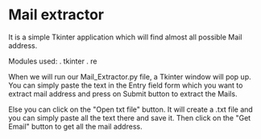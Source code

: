 # Mail extractor
It is a simple Tkinter application which will find almost all possible Mail address.

Modules used:
    . tkinter 
    . re

When we will run our Mail_Extractor.py file, a Tkinter window will pop up.
You can simply paste the text in the Entry field form which you want to extract mail address and press on Submit button to extract the Mails.

Else you can click on the "Open txt file" button. It will create a .txt file and you can simply paste all the text there and save it.
Then click on the "Get Email" button to get all the mail address.
